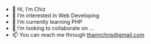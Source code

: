- 👋 Hi, I’m Chiz
- 👀 I’m interested in Web Developing
- 🌱 I’m currently learning PHP
- 💞️ I’m looking to collaborate on ...
- 📫 You can reach me through thamrchris@gmail.com

<!---
ChiZinct/ChiZinct is a ✨ special ✨ repository because its `README.md` (this file) appears on your GitHub profile.
You can click the Preview link to take a look at your changes.
--->
